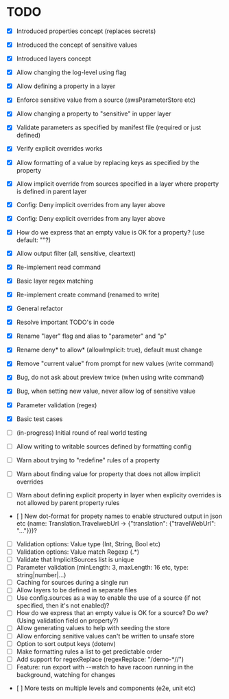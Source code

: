 # TODO

- [x] Introduced properties concept (replaces secrets)
- [x] Introduced the concept of sensitive values
- [x] Introduced layers concept

- [x] Allow changing the log-level using flag
- [x] Allow defining a property in a layer
- [x] Enforce sensitive value from a source (awsParameterStore etc)
- [x] Allow changing a property to "sensitive" in upper layer
- [x] Validate parameters as specified by manifest file (required or just defined)
- [x] Verify explicit overrides works
- [x] Allow formatting of a value by replacing keys as specified by the property
- [x] Allow implicit override from sources specified in a layer where property is defined in parent layer
- [x] Config: Deny implicit overrides from any layer above
- [x] Config: Deny explicit overrides from any layer above
- [x] How do we express that an empty value is OK for a property? (use default: ""?)
- [x] Allow output filter (all, sensitive, cleartext)
- [x] Re-implement read command
- [x] Basic layer regex matching
- [x] Re-implement create command (renamed to write)
- [x] General refactor
- [x] Resolve important TODO's in code
- [x] Rename "layer" flag and alias to "parameter" and "p"
- [x] Rename deny* to allow* (allowImplicit: true), default must change
- [x] Remove "current value" from prompt for new values (write command)
- [x] Bug, do not ask about preview twice (when using write command)
- [x] Bug, when setting new value, never allow log of sensitive value
- [x] Parameter validation (regex)
- [x] Basic test cases

- [ ] (in-progress) Initial round of real world testing
- [ ] Allow writing to writable sources defined by formatting config

- [ ] Warn about trying to "redefine" rules of a property
- [ ] Warn about finding value for property that does not allow implicit overrides
- [ ] Warn about defining explicit property in layer when explicity overrides is not allowed by parent property rules
- [ ] New dot-format for propety names to enable structured output in json etc (name: Translation.TravelwebUrl -> {"translation": {"travelWebUrl": "..."}})?
- [ ] Validation options: Value type (Int, String, Bool etc)
- [ ] Validation options: Value match Regexp (.\*)
- [ ] Validate that ImplicitSources list is unique
- [ ] Parameter validation (minLength: 3, maxLength: 16 etc, type: string|number|...)
- [ ] Caching for sources during a single run
- [ ] Allow layers to be defined in separate files
- [ ] Use config.sources as a way to enable the use of a source (if not specified, then it's not enabled)?
- [ ] How do we express that an empty value is OK for a source? Do we? (Using validation field on property?)
- [ ] Allow generating values to help with seeding the store
- [ ] Allow enforcing senitive values can't be written to unsafe store
- [ ] Option to sort output keys (dotenv)
- [ ] Make formatting rules a list to get predictable order
- [ ] Add support for regexReplace (regexReplace: "/demo-\*//")
- [ ] Feature: run export with --watch to have racoon running in the background, watching for changes
- [ ] More tests on multiple levels and components (e2e, unit etc)
